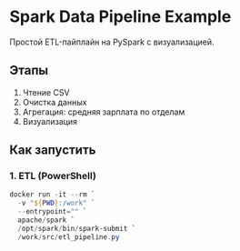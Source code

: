 # Spark Data Pipeline Example

Простой ETL-пайплайн на PySpark с визуализацией.

## Этапы
1. Чтение CSV
2. Очистка данных
3. Агрегация: средняя зарплата по отделам
4. Визуализация

## Как запустить

### 1. ETL (PowerShell)
```powershell
docker run -it --rm `
  -v "${PWD}:/work" `
  --entrypoint="" `
  apache/spark `
  /opt/spark/bin/spark-submit `
  /work/src/etl_pipeline.py